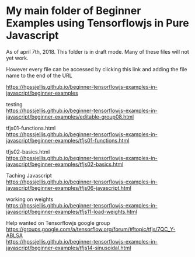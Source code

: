 # My main folder of Beginner Examples using Tensorflowjs in Pure Javascript


As of april 7th, 2018. This folder is in draft mode. Many of these files will not yet work.

However every file can be accessed by clicking this link and adding the file name to the end of the URL

https://hpssjellis.github.io/beginner-tensorflowjs-examples-in-javascript/beginner-examples

testing  
https://hpssjellis.github.io/beginner-tensorflowjs-examples-in-javascript/beginner-examples/editable-group08.html


tfjs01-functions.html  
https://hpssjellis.github.io/beginner-tensorflowjs-examples-in-javascript/beginner-examples/tfjs01-functions.html


tfjs02-basics.html  
https://hpssjellis.github.io/beginner-tensorflowjs-examples-in-javascript/beginner-examples/tfjs02-basics.html



Taching Javascript  
https://hpssjellis.github.io/beginner-tensorflowjs-examples-in-javascript/beginner-examples/tfjs06-javascript.html


working on weights  
https://hpssjellis.github.io/beginner-tensorflowjs-examples-in-javascript/beginner-examples/tfjs11-load-weights.html





Help wanted on Tensorflowjs google group  
https://groups.google.com/a/tensorflow.org/forum/#!topic/tfjs/7QC_Y-ABLSA  
https://hpssjellis.github.io/beginner-tensorflowjs-examples-in-javascript/beginner-examples/tfjs14-sinusoidal.html


